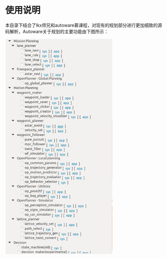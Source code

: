 # 使用说明

本目录下结合了lkx师兄和autoware慕课程，对现有的规划部分进行更加细致的源码解析，Autoware关于规划的主要功能由下图所示：

<img src="../../学习笔记/imgs/image-20240228191853758.png" alt="image-20240228191853758" style="zoom:67%;" />